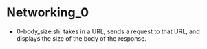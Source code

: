 # Networking_0

* 0-body_size.sh: takes in a URL, sends a request to that URL, and displays the size of the body of the response.


